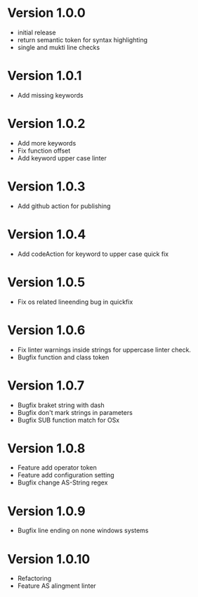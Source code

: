 
# Version 1.0.0
- initial release
- return semantic token for syntax highlighting
- single and mukti line checks

# Version 1.0.1
- Add missing keywords

# Version 1.0.2
- Add more keywords
- Fix function offset
- Add keyword upper case linter

# Version 1.0.3
- Add github action for publishing

# Version 1.0.4
- Add codeAction for keyword to upper case quick fix

# Version 1.0.5
- Fix os related lineending bug in quickfix

# Version 1.0.6
- Fix linter warnings inside strings for uppercase linter check.
- Bugfix function and class token

# Version 1.0.7
- Bugfix braket string with dash
- Bugfix don't mark strings in parameters
- Bugfix SUB function match for OSx

# Version 1.0.8
- Feature add operator token
- Feature add configuration setting
- Bugfix change AS-String regex

# Version 1.0.9
- Bugfix line ending on none windows systems

# Version 1.0.10
- Refactoring
- Feature AS alingment linter
